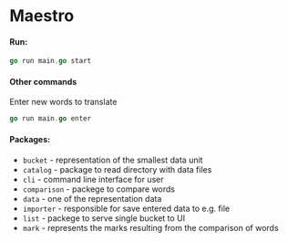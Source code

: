 # Maestro

#### Run:
```go
go run main.go start 
```

#### Other commands
Enter new words to translate 
```go
go run main.go enter
```

#### Packages:
- `bucket` - representation of the smallest data unit 
- `catalog` - package to read directory with data files 
- `cli` - command line interface for user
- `comparison` - packege to compare words
- `data` - one of the representation data
- `importer` - responsible for save entered data to e.g. file 
- `list` - packege to serve single bucket to UI
- `mark` - represents the marks resulting from the comparison of words
 